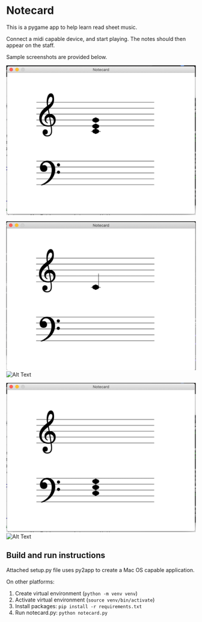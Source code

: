 # Notecard

This is a pygame app to help learn read sheet music.

Connect a midi capable device, and start playing. The notes should
then appear on the staff.

Sample screenshots are provided below.

![C Chord Treble](/gfx/c_chord_treble.png)

![C](/gfx/c.png)
![Alt Text](url)

![C Chord Bass](/gfx/c_chord_bass.png)
![Alt Text](url)

## Build and run instructions

Attached setup.py file uses py2app to create a Mac OS capable application.

On other platforms:

1. Create virtual environment (``python -m venv venv``)
2. Activate virtual environment (``source venv/bin/activate``)
3. Install packages: ``pip install -r requirements.txt``
4. Run notecard.py: ``python notecard.py``
